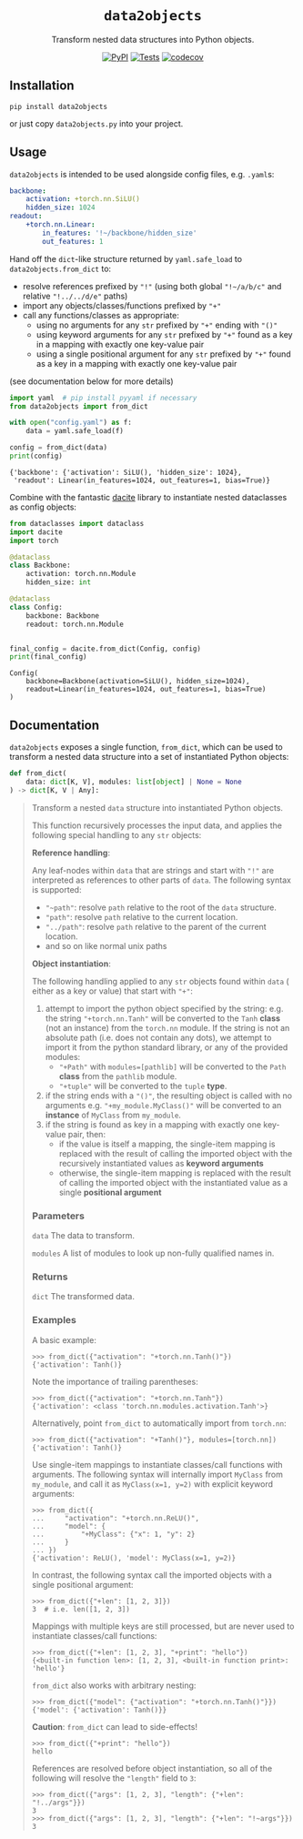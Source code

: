 <div align="center">

# `data2objects`

Transform nested data structures into Python objects.

[![PyPI](https://img.shields.io/pypi/v/data2objects)](https://pypi.org/project/data2objects/)
[![Tests](https://github.com/jla-gardner/data2objects/actions/workflows/ci.yml/badge.svg?branch=main)](https://github.com/jla-gardner/data2objects/actions/workflows/ci.yml)
[![codecov](https://codecov.io/gh/jla-gardner/data2objects/branch/main/graph/badge.svg)](https://codecov.io/gh/jla-gardner/data2objects)

</div>



## Installation

```
pip install data2objects
```

or just copy `data2objects.py` into your project.

## Usage

`data2objects` is intended to be used alongside config files, e.g. `.yaml`s:

```yaml
backbone:
    activation: +torch.nn.SiLU()
    hidden_size: 1024
readout:
    +torch.nn.Linear:
        in_features: '!~/backbone/hidden_size'
        out_features: 1
```

Hand off the `dict`-like structure returned by `yaml.safe_load` to `data2objects.from_dict` to:
- resolve references prefixed by `"!"` (using both global `"!~/a/b/c"` and relative `"!../../d/e"` paths)
- import any objects/classes/functions prefixed by `"+"`
- call any functions/classes as appropriate:
    - using no arguments for any `str` prefixed by `"+"` ending with `"()"`
    - using keyword arguments for any `str` prefixed by `"+"` found as a key in a mapping with exactly one key-value pair
    - using a single positional argument for any `str` prefixed by `"+"` found as a key in a mapping with exactly one key-value pair

(see documentation below for more details)

```python
import yaml  # pip install pyyaml if necessary
from data2objects import from_dict

with open("config.yaml") as f:
    data = yaml.safe_load(f)

config = from_dict(data)
print(config)
```

```
{'backbone': {'activation': SiLU(), 'hidden_size': 1024}, 
 'readout': Linear(in_features=1024, out_features=1, bias=True)}
```

Combine with the fantastic [dacite](https://github.com/konradhalas/dacite) library to instantiate nested dataclasses as config objects:

```python
from dataclasses import dataclass
import dacite
import torch

@dataclass
class Backbone:
    activation: torch.nn.Module
    hidden_size: int

@dataclass
class Config:
    backbone: Backbone
    readout: torch.nn.Module


final_config = dacite.from_dict(Config, config)
print(final_config)
```

```
Config(
    backbone=Backbone(activation=SiLU(), hidden_size=1024), 
    readout=Linear(in_features=1024, out_features=1, bias=True)
)
```


## Documentation

`data2objects` exposes a single function, `from_dict`, which can be used to transform a nested data structure into a set of instantiated Python objects:

```python
def from_dict(
    data: dict[K, V], modules: list[object] | None = None
) -> dict[K, V | Any]:
```


> Transform a nested `data` structure into instantiated Python objects.
> 
> This function recursively processes the input data, and applies the
> following special handling to any `str` objects:
> 
> **Reference handling**:
> 
> Any leaf-nodes within `data` that are strings and start with `"!"` are
> interpreted as references to other parts of `data`. The following syntax is
> supported:
> 
> * `"~path"`: resolve `path` relative to the root of the `data` structure.
> * `"path"`: resolve `path` relative to the current location.
> * `"../path"`: resolve `path` relative to the parent of the current location.
> * and so on like normal unix paths
> 
> **Object instantiation**:
> 
> The following handling applied to any `str` objects found within `data` (
> either as a key or value) that start with `"+"`:
> 
> 1. attempt to import the python object specified by the string:
>     e.g. the string `"+torch.nn.Tanh"` will be converted to the `Tanh`
>     **class** (not an instance) from the `torch.nn` module. If the string is
>     not an absolute path (i.e. does not contain any dots), we attempt to
>     import it from the python standard library, or any of the provided
>     modules:
>     - `"+Path"` with `modules=[pathlib]` will be converted to the `Path`
>         **class** from the `pathlib` module.
>     - `"+tuple"` will be converted to the `tuple` **type**.
> 2. if the string ends with a `"()"`, the resulting object is called with
>     no arguments e.g. `"+my_module.MyClass()"` will be converted to an
>     **instance** of `MyClass` from `my_module`.
> 3. if the string is found as key in a mapping with exactly one key-value
>     pair, then:
>     - if the value is itself a mapping, the single-item mapping is replaced
>         with the result of calling the imported object with the recursively
>         instantiated values as **keyword arguments**
>     - otherwise, the single-item mapping is replaced with the result of
>         calling the imported object with the instantiated value as a single
>         **positional argument**
> 
> ### Parameters
> 
> `data`
>     The data to transform.
> 
> `modules`
>     A list of modules to look up non-fully qualified names in.
> 
> ### Returns
> 
> `dict`
>     The transformed data.
> 
> ### Examples
> 
> A basic example:
> 
>     >>> from_dict({"activation": "+torch.nn.Tanh()"})
>     {'activation': Tanh()}
> 
> Note the importance of trailing parentheses:
> 
>     >>> from_dict({"activation": "+torch.nn.Tanh"})
>     {'activation': <class 'torch.nn.modules.activation.Tanh'>}
> 
> Alternatively, point `from_dict` to automatically import
> from `torch.nn`:
> 
>     >>> from_dict({"activation": "+Tanh()"}, modules=[torch.nn])
>     {'activation': Tanh()}
> 
> Use single-item mappings to instantiate classes/call functions with
> arguments. The following syntax will internally import `MyClass` from
> `my_module`, and call it as `MyClass(x=1, y=2)` with explicit keyword
> arguments:
> 
>     >>> from_dict({
>     ...     "activation": "+torch.nn.ReLU()",
>     ...     "model": {
>     ...         "+MyClass": {"x": 1, "y": 2}
>     ...     }
>     ... })
>     {'activation': ReLU(), 'model': MyClass(x=1, y=2)}
> 
> In contrast, the following syntax call the imported objects with a single
> positional argument:
> 
>     >>> from_dict({"+len": [1, 2, 3]})
>     3  # i.e. len([1, 2, 3])
> 
> Mappings with multiple keys are still processed, but are never used to
> instantiate classes/call functions:
> 
>     >>> from_dict({"+len": [1, 2, 3], "+print": "hello"})
>     {<built-in function len>: [1, 2, 3], <built-in function print>: 'hello'}
> 
> `from_dict` also works with arbitrary nesting:
> 
>     >>> from_dict({"model": {"activation": "+torch.nn.Tanh()"}})
>     {'model': {'activation': Tanh()}}
> 
> **Caution**: `from_dict` can lead to side-effects!
> 
>     >>> from_dict({"+print": "hello"})
>     hello
> 
> References are resolved before object instantiation, so all of the following
> will resolve the `"length"` field to `3`:
> 
>     >>> from_dict({"args": [1, 2, 3], "length": {"+len": "!../args"}})
>     3
>     >>> from_dict({"args": [1, 2, 3], "length": {"+len": "!~args"}})
>     3
